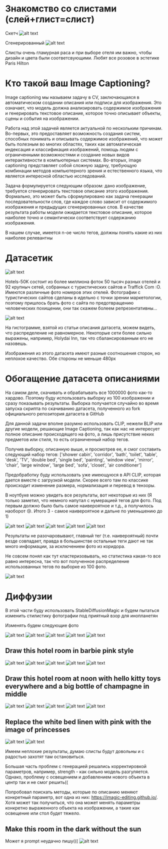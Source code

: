 # Знакомство со слистами (слей+глист=слист)
Скетч
![alt text](img/slist.png)

Сгенерированный
![alt text](img/slist_nn.png)

Слисты очень гламурная раса и при выборе отеля им важно, чтобы дизайн и цвета были соответсвующими. Любят все розовое в эстетике Paris Hilton


# Кто такой ваш Image Captioning?
Image captioning мы называем задачу в CV, заключающаяся в автоматическом создании описания или подписи для изображения. Это означает, что модель должна анализировать содержимое изображения и генерировать текстовое описание, которое точно описывает объекты, сцены и события на изображении.

Работа над этой задачей является актуальной по нескольким причинам. Во-первых, это предоставляет возможность создания систем, способных понимать и описывать содержимое изображений, что может быть полезным во многих областях, таких как автоматическая индексация и классификация изображений, помощь людям с ограниченными возможностями и создание новых видов интерактивности в компьютерных системах. Во-вторых, image captioning представляет собой сложную задачу, требующую комбинации методов компьютерного зрения и естественного языка, что является интересной областью исследований.

Задача формулируется следующим образом: дано изображение, требуется сгенерировать текстовое описание этого изображения. Формально, это может быть сформулировано как задача генерации последовательности слов, где каждое слово зависит от содержимого изображения и предыдущих сгенерированных слов. В качестве результата работы модели ожидается текстовое описание, которое наиболее точно и семантически соответствует содержанию изображения.

В нашем случае, имеется n-ое число тегов, должны понять какие из них наиболее релевантны

# Датасетик 

![alt text](img/hotels_photos.jpg)

Hotels-50K состоит из более миллиона фоток 50 тысяч разных отелей и 92 крупныч сетей, собранных с туристических сайтов и Traffick Com :O. Имеются различные фото номеров этих отелей. Фотографии с туристических сайтов сделаны в идельно с точки зрении маркетологии, поэтому пришлось брать фото с сайта по предотвращению человеческих похищении, они так скажем болеем репрезентативны...

![alt text](img/histogramm.jpg)

На гистограмме, взятой из статьи описания датасета, можем видеть, что распределение не равномерное. Некоторые сети более сильно выражены, например, Holydai Inn, так что сбалансированным его не назовешь.

Изображения из этого датасета имеют разные соотношения сторон, но неплохое качество. Обе стороны не меньше 480px

# Обогащение датасета описаниями

На самом деле, скачивать и обрабатывать все 1000000 фото как-то хардово. Поэтому буду использовать выборку из 100 изображении и сразу показывать результаты. Выборка получается случайно во время запуска скрипта по скачиванию датасета, полученного из fork официального репозитория датасета в GitHub

Для данной задачи вполне разумно использовать CLIP, нежели BLIP или другие модели, решающие Image Captioning, так как нас не интересует полное описание происходящего на фото, а лишь присутствие неких предметов или стиля, то есть ограниченный набор тегов.

Получив выборку, описанную выше, и просмотрев ее, я смог составить следующий набор тегов: ['shower cabin',
            'corridor',
            'bath',
            'toilet',
            'table',
            'desk',
            'TV',
            'double bed',
            'single bed',
            'painting',
            'window view',
            'mirror',
            'chair',
            'large window',
            'large bed',
            'sofa', 
            'closet',
            'air conditioner']

Предобработку буду использовать уже имеющуюся в API CLIP, которая дается вместе с загрузкой модели. Скорее всего там по классике происходит изменение размера, нормализация и перевод в тензоры.

В ноутбуке можно увидеть все результаты, вот некоторые из них (Я только заметил, что немного напутал с нумерацией тегов для фото. Под первым должно было быть самое наивероятное и т.д., а получилось наоборот 😢. Итого 3 - самое наивероятное и дальне по уменьшению до 1)

![alt text](img/ex_1.png)
![alt text](img/ex_2.png)
![alt text](img/ex_3.png)
![alt text](img/ex_4.png)
![alt text](img/ex_5.png)


Результаты не разочаровывают, главный тег (т.е. наивероятный) почти везде совпадает, правда в большинстве остальные теги дают не так много информации, за исключением фото из коридора. 

Не совсем понял как тут кластеризовывать, но статистика какая-то все равно интересна, так что вот полученное распределение использованных тегов по выборке из 100 фото.

![alt text](img/hist_tags.png)

# Диффузии

В этой части буду использовать StableDiffusionMagic и будем пытаться изменить стилистику фотографии под приятный взор для инопланетян

Изменять будем следующие фото

![alt text](img/1.png)
![alt text](img/2.png)
![alt text](img/3.png)
![alt text](img/4.png)
![alt text](img/5.png)

## Draw this hotel room in barbie pink style

![alt text](img/1_a.png)
![alt text](img/2_a.png)
![alt text](img/3_a.png)
![alt text](img/4_a.png)
![alt text](img/5_a.png)

## Draw this hotel room at noon with hello kitty toys everywhere and a big bottle of champagne in middle

![alt text](img/1_b.png)
![alt text](img/2_b.png)
![alt text](img/3_b.png)
![alt text](img/4_b.png)
![alt text](img/5_b.png)

## Replace the white bed linen with pink with the image of princesses

![alt text](img/1_c.png)
![alt text](img/3_c.png)

Имеем неплохие результаты, думаю слисты будут довольны и с радостью захотят там остановиться.

Большая часть проблем с генерацией решались корректировкой параметров, например, strength - как сильно модель разгуляется. Однако, проблему с освещением и добавлением нового объекта в центр так и не смог решить(( 

Попробовал поискать методы, которые по описанию меняют конкретный параметр, вот одна из них: https://imagic-editing.github.io/. Хотя может так получиться, что она может менять параметры конкретно выраженного объекта на изображении, а такие как освещение или стол будет тяжело.

## Make this room in the dark without the sun
Может я prompt неудачно пишу(((
![alt text](img/5_d.png)
